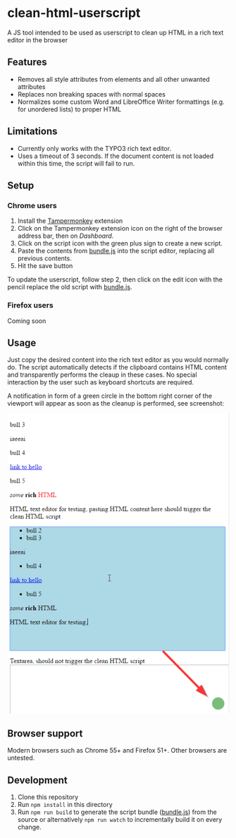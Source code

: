 # clean-html-userscript

A JS tool intended to be used as userscript to clean up HTML in a rich text editor in the browser

## Features

* Removes all style attributes from elements and all other unwanted attributes
* Replaces non breaking spaces with normal spaces
* Normalizes some custom Word and LibreOffice Writer formattings (e.g. for unordered lists) to proper HTML

## Limitations

* Currently only works with the TYPO3 rich text editor.
* Uses a timeout of 3 seconds. If the document content is not loaded within this time, the script will fail to run.

## Setup

### Chrome users

1. Install the [Tampermonkey](https://chrome.google.com/webstore/detail/tampermonkey/dhdgffkkebhmkfjojejmpbldmpobfkfo?hl=en) extension
2. Click on the Tampermonkey extension icon on the right of the browser address bar, then on _Dashboard_.
3. Click on the script icon with the green plus sign to create a new script.
4. Paste the contents from [bundle.js](https://github.com/TomOne/clean-html-userscript/raw/master/dist/bundle.js) into the script editor, replacing all previous contents.
5. Hit the save button

To update the userscript, follow step 2, then click on the edit icon with the pencil replace the old script with [bundle.js](https://github.com/TomOne/clean-html-userscript/raw/master/dist/bundle.js).

### Firefox users

Coming soon

## Usage

Just copy the desired content into the rich text editor as you would normally do. The script automatically detects if the clipboard contains HTML content and transparently performs the cleaup in these cases. No special interaction by the user such as keyboard shortcuts are required.

A notification in form of a green circle in the bottom right corner of the viewport will appear as soon as the cleanup is performed, see screenshot:

![Notification for successful cleanup](resources/cleanup-notification.png)

## Browser support

Modern browsers such as Chrome 55+ and Firefox 51+. Other browsers are untested.

## Development

1. Clone this repository
2. Run `npm install` in this directory
3. Run `npm run build` to generate the script bundle ([bundle.js](https://github.com/TomOne/clean-html-userscript/raw/master/dist/bundle.js)) from the source or alternatively `npm run watch` to incrementally build it on every change.
